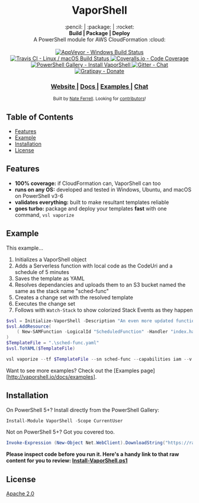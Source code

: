 <h1 align="center">VaporShell</h1>

<div align="center">
  :pencil:   |   :package:   |   :rocket:
</div>

<div align="center">
  <strong>Build | Package | Deploy</strong>
</div>
<div align="center">
  A PowerShell module for AWS CloudFormation :cloud:
</div>

<br />

<div align="center">
  <!-- AppVeyor -->
  <a href="https://ci.appveyor.com/project/nferrell/vaporshell/branch/master">
    <img src="https://ci.appveyor.com/api/projects/status/8a4jsfv42tbmlym8/branch/master?svg=true"
      alt="AppVeyor - Windows Build Status" title="AppVeyor - Windows Build Status" />
  </a>
  <!-- Travis CI -->
  <a href="https://travis-ci.org/scrthq/VaporShell">
    <img src="https://travis-ci.org/scrthq/VaporShell.svg?branch=master"
      alt="Travis CI - Linux / macOS Build Status" title="Travis CI - Linux / macOS Build Status" />
  </a>
  <!-- Coveralls -->
  <a href="https://coveralls.io/github/scrthq/Vaporshell?branch=master">
    <img src="https://coveralls.io/repos/github/scrthq/Vaporshell/badge.svg?branch=master"
      alt="Coveralls.io - Code Coverage" title="Coveralls.io - Code Coverage" />
  </a>
  <!-- PS Gallery -->
  <a href="https://www.PowerShellGallery.com/packages/VaporShell">
    <img src="https://img.shields.io/badge/psgallery-install-blue.svg"
      alt="PowerShell Gallery - Install VaporShell" title="PowerShell Gallery - Install VaporShell" />
  </a>
  <!-- Gitter -->
  <a href="https://gitter.im/VaporShell/Lobby?utm_source=badge&utm_medium=badge&utm_campaign=pr-badge&utm_content=badge">
    <img src="https://badges.gitter.im/VaporShell/Lobby.svg"
      alt="Gitter - Chat" title="Gitter - Chat" />
  </a>
  <!-- Gratipay -->
  <a href="https://gratipay.com/VaporShell">
    <img src="https://img.shields.io/gratipay/user/scrthq.svg"
      alt="Gratipay - Donate" title="Gratipay - Donate" />
  </a>
</div>

<div align="center">
  <h3>
    <a href="http://vaporshell.io">
      Website
    </a>
    <span> | </span>
    <a href="http://vaporshell.io/docs/">
      Docs
    </a>
    <span> | </span>
    <a href="http://vaporshell.io/docs/examples">
      Examples
    </a>
    <span> | </span><!-- 
    <a href="https://github.com/scrthq/VaporShell/blob/master/GitHub/CONTRIBUTING.md">
      Contributing
    </a>
    <span> | </span> -->
    <a href="https://gitter.im/VaporShell/Lobby">
      Chat
    </a>
  </h3>
</div>

<div align="center">
  <sub>Built by <a href="https://twitter.com/scrthq">Nate Ferrell</a>. Looking for <a href="https://github.com/scrthq/VaporShell/blob/master/GitHub/CONTRIBUTING.md">contributors</a>!
</div>

## Table of Contents
- [Features](#features)
- [Example](#example)
- [Installation](#installation)
- [License](#license)

## Features
- __100% coverage:__ if CloudFormation can, VaporShell can too
- __runs on any OS:__ developed and tested in Windows, Ubuntu, and macOS on PowerShell v3-6
- __validates everything:__ built to make resultant templates reliable
- __goes turbo:__ package and deploy your templates **fast** with one command, `vsl vaporize`

## Example
This example...
1. Initializes a VaporShell object
2. Adds a Serverless function with local code as the CodeUri and a schedule of 5 minutes
3. Saves the template as YAML
4. Resolves dependancies and uploads them to an S3 bucket named the same as the stack name "sched-func"
5. Creates a change set with the resolved template
6. Executes the change set
7. Follows with `Watch-Stack` to show colorized Stack Events as they happen

```powershell
$vsl = Initialize-VaporShell -Description "An even more updated function triggered on a timer."
$vsl.AddResource(
    ( New-SAMFunction -LogicalId "ScheduledFunction" -Handler "index.handler" -Runtime "nodejs6.10" -CodeUri ".\code" -Events (Add-SAMScheduleEventSource -LogicalId Timer -Schedule "rate(5 minutes)"))
)
$TemplateFile = ".\sched-func.yaml"
$vsl.ToYAML($TemplateFile)

vsl vaporize --tf $TemplateFile --sn sched-func --capabilities iam --v --f --w

```
Want to see more examples? Check out the [Examples page][http://vaporshell.io/docs/examples].


## Installation

On PowerShell 5+? Install directly from the PowerShell Gallery:

```powershell
Install-Module VaporShell -Scope CurrentUser
```

Not on PowerShell 5+? Got you covered too.

```powershell
Invoke-Expression (New-Object Net.WebClient).DownloadString("https://raw.githubusercontent.com/scrthq/VaporShell/master/Install-VaporShell.ps1")
```
**Please inspect code before you run it. Here's a handy link to that raw content for you to review: [Install-VaporShell.ps1](https://raw.githubusercontent.com/scrthq/VaporShell/master/Install-VaporShell.ps1)**

## License
[Apache 2.0](https://tldrlegal.com/license/apache-license-2.0-(apache-2.0))
